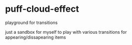 # puff-cloud-effect
playground for transitions

just a sandbox for myself to play with various transitions for appearing/dissapearing items 

